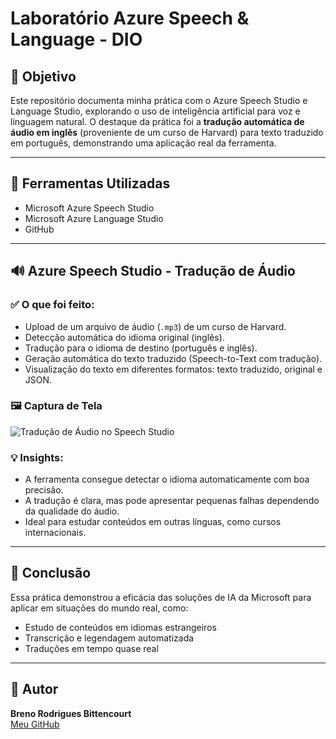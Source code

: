 # Laboratório Azure Speech & Language - DIO

## 🎯 Objetivo

Este repositório documenta minha prática com o Azure Speech Studio e Language Studio, explorando o uso de inteligência artificial para voz e linguagem natural. O destaque da prática foi a **tradução automática de áudio em inglês** (proveniente de um curso de Harvard) para texto traduzido em português, demonstrando uma aplicação real da ferramenta.

---

## 🧰 Ferramentas Utilizadas

- Microsoft Azure Speech Studio
- Microsoft Azure Language Studio
- GitHub

---

## 🔊 Azure Speech Studio - Tradução de Áudio

### ✅ O que foi feito:

- Upload de um arquivo de áudio (`.mp3`) de um curso de Harvard.
- Detecção automática do idioma original (inglês).
- Tradução para o idioma de destino (português e inglês).
- Geração automática do texto traduzido (Speech-to-Text com tradução).
- Visualização do texto em diferentes formatos: texto traduzido, original e JSON.

### 🖼️ Captura de Tela

![Tradução de Áudio no Speech Studio](images/speech-translation.png)

### 💡 Insights:

- A ferramenta consegue detectar o idioma automaticamente com boa precisão.
- A tradução é clara, mas pode apresentar pequenas falhas dependendo da qualidade do áudio.
- Ideal para estudar conteúdos em outras línguas, como cursos internacionais.

---

## 📌 Conclusão

Essa prática demonstrou a eficácia das soluções de IA da Microsoft para aplicar em situações do mundo real, como:
- Estudo de conteúdos em idiomas estrangeiros
- Transcrição e legendagem automatizada
- Traduções em tempo quase real

---

## 🚀 Autor

**Breno Rodrigues Bittencourt**  
[Meu GitHub](https://github.com/seu-usuario)

